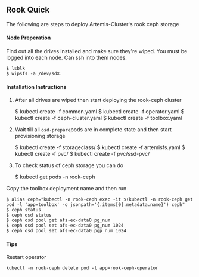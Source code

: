 ## Rook Quick

The following are steps to deploy Artemis-Cluster's rook ceph storage


#### Node Preperation

Find out all the drives installed and make sure they're wiped. You must be logged into each node. Can ssh into them nodes.

    $ lsblk
    $ wipsfs -a /dev/sdX.

#### Installation Instructions

1. After all drives are wiped then start deploying the rook-ceph cluster


    $ kubectl create -f common.yaml
    $ kubectl create -f operator.yaml
    $ kubectl create -f ceph-cluster.yaml
    $ kubectl create -f toolbox.yaml

2. Wait till all `osd-prepare`pods are in complete state and then start provisioning storage


    $ kubectl create -f storageclass/
    $ kubectl create -f artemisfs.yaml
    $ kubectl create -f pvc/
    $ kubectl create -f pvc/ssd-pvc/

3. To check status of ceph storage you can do


    $ kubectl get pods -n rook-ceph

Copy the toolbox deployment name and then run


    $ alias ceph="kubectl -n rook-ceph exec -it $(kubectl -n rook-ceph get pod -l 'app=toolbox' -o jsonpath='{.items[0].metadata.name}') ceph"
    $ ceph status
    $ ceph osd status
    $ ceph osd pool get afs-ec-data0 pg_num
    $ ceph osd pool set afs-ec-data0 pg_num 1024
    $ ceph osd pool set afs-ec-data0 pgp_num 1024

#### Tips

Restart operator


    kubectl -n rook-ceph delete pod -l app=rook-ceph-operator
